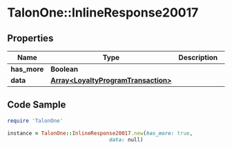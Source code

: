 # TalonOne::InlineResponse20017

## Properties

Name | Type | Description | Notes
------------ | ------------- | ------------- | -------------
**has_more** | **Boolean** |  | 
**data** | [**Array&lt;LoyaltyProgramTransaction&gt;**](LoyaltyProgramTransaction.md) |  | 

## Code Sample

```ruby
require 'TalonOne'

instance = TalonOne::InlineResponse20017.new(has_more: true,
                                 data: null)
```


